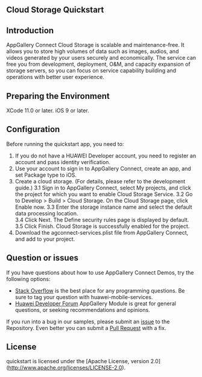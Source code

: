 ## Cloud Storage Quickstart

## Introduction
AppGallery Connect Cloud Storage is scalable and maintenance-free. It allows you to store high volumes of data such as images, audios, and videos generated by your users securely and economically. The service can free you from development, deployment, O&M, and capacity expansion of storage servers, so you can focus on service capability building and operations with better user experience.

## Preparing the Environment
XCode 11.0 or later.
iOS 9 or later.
	
## Configuration
Before running the quickstart app, you need to:
1. If you do not have a HUAWEI Developer account, you need to register an account and pass identity verification.
2. Use your account to sign in to AppGallery Connect, create an app, and set Package type to iOS.
3. Create a cloud storage. (For details, please refer to the development guide.)
3.1 Sign in to AppGallery Connect, select My projects, and click the project for which you want to enable Cloud Storage Service.
3.2 Go to Develop > Build > Cloud Storage. On the Cloud Storage page, click Enable now.
3.3 Enter the storage instance name and select the default data processing location.  
3.4 Click Next. The Define security rules page is displayed by default.
3.5 Click Finish. Cloud Storage is successfully enabled for the project.
4. Download the agconnect-services.plist file from AppGallery Connect, and add to your project.

## Question or issues
If you have questions about how to use AppGallery Connect Demos, try the following options:  
* [Stack Overflow](https://stackoverflow.com/users/14194729/appgallery-connect) is the best place for any programming questions. Be sure to tag your question with huawei-mobile-services.  
* [Huawei Developer Forum](https://forums.developer.huawei.com/forumPortal/en/home?fid=0101188387844930001) AppGallery Module is great for general questions, or seeking recommendations and opinions.

If you run into a bug in our samples, please submit an [issue](https://github.com/AppGalleryConnect/agc-demos/issues) to the Repository. Even better you can submit a [Pull Request](https://github.com/AppGalleryConnect/agc-demos/pulls) with a fix.

## License
quickstart is licensed under the [Apache License, version 2.0] (http://www.apache.org/licenses/LICENSE-2.0).
